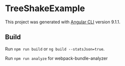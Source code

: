 # TreeShakeExample

This project was generated with [Angular CLI](https://github.com/angular/angular-cli) version 9.1.1.

## Build

Run `npm run build` or `ng build --statsJson=true`.

Run `npm run analyze` for webpack-bundle-analyzer

